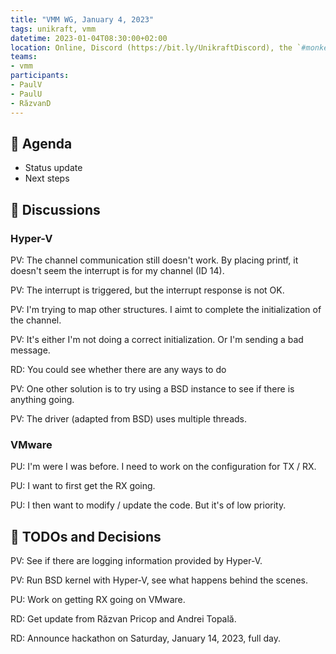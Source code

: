 ```yaml
---
title: "VMM WG, January 4, 2023"
tags: unikraft, vmm
datetime: 2023-01-04T08:30:00+02:00
location: Online, Discord (https://bit.ly/UnikraftDiscord), the `#monkey-business` voice channel
teams:
- vmm
participants:
- PaulV
- PaulU
- RăzvanD
---
```


## :dart: Agenda

- Status update
- Next steps

## :closed_book: Discussions

### Hyper-V

PV: The channel communication still doesn't work.
By placing printf, it doesn't seem the interrupt is for my channel (ID 14).

PV: The interrupt is triggered, but the interrupt response is not OK.

PV: I'm trying to map other structures.
I aimt to complete the initialization of the channel.

PV: It's either I'm not doing a correct initialization.
Or I'm sending a bad message.

RD: You could see whether there are any ways to do 

PV: One other solution is to try using a BSD instance to see if there is anything going.

PV: The driver (adapted from BSD) uses multiple threads.

### VMware

PU: I'm were I was before.
I need to work on the configuration for TX / RX.

PU: I want to first get the RX going.

PU: I then want to modify / update the code.
But it's of low priority.

## :wrench: TODOs and Decisions

PV: See if there are logging information provided by Hyper-V.

PV: Run BSD kernel with Hyper-V, see what happens behind the scenes.

PU: Work on getting RX going on VMware.

RD: Get update from Răzvan Pricop and Andrei Topală.

RD: Announce hackathon on Saturday, January 14, 2023, full day.
